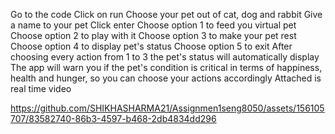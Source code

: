 Go to the code
Click on run
Choose your pet out of cat, dog and rabbit
Give a name to your pet
Click enter
Choose option 1 to feed you virtual pet
Choose option 2 to play with it 
Choose option 3 to make your pet rest
Choose option 4 to display pet's status
Choose option 5 to exit
After choosing every action from 1 to 3 the pet's status will automatically display
The app will warn you if the pet's condition is critical in terms of happiness, health and hunger, so you can choose your actions accordingly
Attached is real time video

https://github.com/SHIKHASHARMA21/Assignmen1seng8050/assets/156105707/83582740-86b3-4597-b468-2db4834dd296

